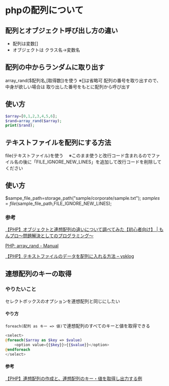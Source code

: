 # phpの配列について

## 配列とオブジェクト呼び出し方の違い

 - 配列は変数[]
 - オブジェクトは クラス名->変数名

## 配列の中からランダムに取り出す
array_rand($配列名,[取得数])を使う
※[]は省略可
配列の番号を取り出すので、中身が欲しい場合は
取り出した番号をもとに配列から呼び出す

## 使い方

```php
$array=[0,1,2,3,4,5,6];
$rand=array_rand($array);
print($rand);
```

## テキストファイルを配列にする方法
file(テキストファイル)を使う　
※このまま使うと改行コード含まれるのでファイル名の後に「FILE_IGNORE_NEW_LINES」を追加して改行コードを削除してください

## 使い方

$sampe_file_path=storage_path("sample/corporate/sample.txt");
$samples=file($sample_file_path,FILE_IGNORE_NEW_LINES);

### 参考

[【PHP】オブジェクトと連想配列の違いについて調べてみた【初心者向け】 \| もんプロ～問題解決としてのプログラミング〜](https://coinbaby8.com/different-between-object-and-array.html)

[PHP: array\_rand \- Manual](https://www.php.net/manual/ja/function.array-rand.php)

[【PHP】テキストファイルのデータを配列に入れる方法 – ysklog](https://ysklog.net/php/1039.html)

## 連想配列のキーの取得

### やりたいこと

セレクトボックスのオプションを連想配列と同じにしたい

#### やり方

`foreach(配列 as キー => 値)`で連想配列のすべてのキーと値を取得できる

```php 
<select>
@foreach($array as $key => $value)
    <option value={{$key}}>{{$value}}</option>
@endforeach
</select>
``` 

#### 参考

[【PHP】連想配列の作成と、連想配列のキー・値を取得し出力する例](https://blog-and-destroy.com/2651)